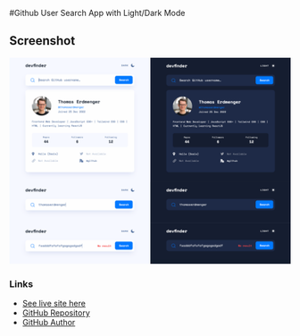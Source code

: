 #Github User Search App with Light/Dark Mode

## Screenshot

![](./images/screenshot.png)

### Links

- [See live site here](https://thomaserdmenger.github.io/newsletter-sign-up/)
- [GitHub Repository](https://github.com/thomaserdmenger/newsletter-sign-up)
- [GitHub Author](https://github.com/thomaserdmenger)
